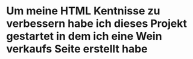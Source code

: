 # Um meine HTML Kentnisse zu verbessern habe ich dieses Projekt gestartet in dem ich eine Wein verkaufs Seite erstellt habe
